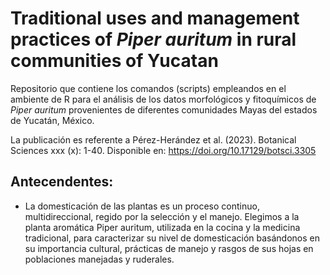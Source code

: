 # Traditional uses and management practices of _Piper auritum_ in rural communities of Yucatan

Repositorio que contiene los comandos (scripts) empleandos en el ambiente de R para el análisis de los datos morfológicos y fitoquímicos de _Piper auritum_ provenientes de diferentes comunidades Mayas del estados de Yucatán, México.

La publicación es referente a Pérez-Herández et al. (2023). Botanical Sciences xxx (x): 1-40. Disponible en: https://doi.org/10.17129/botsci.3305

## Antecendentes:

- La domesticación de las plantas es un proceso continuo, multidireccional, regido por la selección y el manejo. Elegimos a la planta aromática Piper auritum, utilizada en la cocina y la medicina tradicional, para caracterizar su nivel de domesticación basándonos en su importancia cultural, prácticas de manejo y rasgos de sus hojas en poblaciones manejadas y ruderales. 